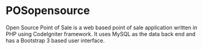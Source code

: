 # POSopensource
Open Source Point of Sale is a web based point of sale application written in PHP using CodeIgniter framework. It uses MySQL as the data back end and has a Bootstrap 3 based user interface.
